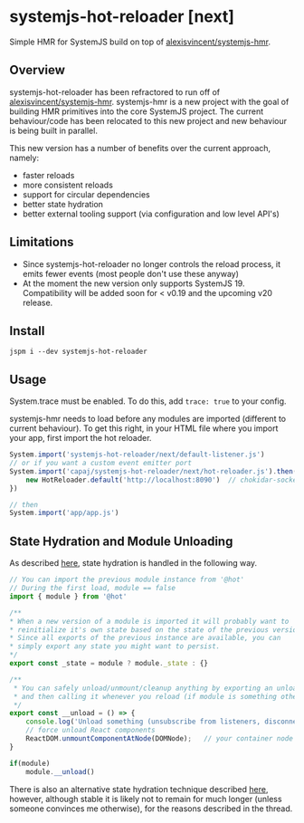 # systemjs-hot-reloader [next]
Simple HMR for SystemJS build on top of [alexisvincent/systemjs-hmr](https://github.com/alexisvincent/systemjs-hmr).

## Overview
systemjs-hot-reloader has been refractored to run off of [alexisvincent/systemjs-hmr](https://github.com/alexisvincent/systemjs-hmr).
systemjs-hmr is a new project with the goal of building HMR primitives into the core SystemJS project. The current behaviour/code has been relocated
to this new project and new behaviour is being built in parallel.

This new version has a number of benefits over the current approach, namely:
- faster reloads
- more consistent reloads
- support for circular dependencies
- better state hydration
- better external tooling support (via configuration and low level API's)

## Limitations
- Since systemjs-hot-reloader no longer controls the reload process, it emits fewer events (most people don't use these anyway)
- At the moment the new version only supports SystemJS 19. Compatibility will be added soon for < v0.19 and the upcoming v20 release.

## Install
```
jspm i --dev systemjs-hot-reloader
```

## Usage
System.trace must be enabled. To do this, add `trace: true` to your config. 

systemjs-hmr needs to load before any modules are imported (different to current behaviour).
To get this right, in your HTML file where you import your app, first import the hot reloader.

```javascript
System.import('systemjs-hot-reloader/next/default-listener.js')
// or if you want a custom event emitter port 
System.import('capaj/systemjs-hot-reloader/next/hot-reloader.js').then(function(HotReloader){
    new HotReloader.default('http://localhost:8090')  // chokidar-socket-emitter port
})

// then 
System.import('app/app.js')
```

## State Hydration and Module Unloading
As described [here](https://github.com/alexisvincent/systemjs-hmr#state-hydration-and-safe-unloads), state hydration is handled in the following way.

```javascript
// You can import the previous module instance from '@hot'
// During the first load, module == false
import { module } from '@hot'

/** 
* When a new version of a module is imported it will probably want to 
* reinitialize it's own state based on the state of the previous version.
* Since all exports of the previous instance are available, you can 
* simply export any state you might want to persist.
*/
export const _state = module ? module._state : {}

/**
 * You can safely unload/unmount/cleanup anything by exporting an unload function
 * and then calling it whenever you reload (if module is something other then false)
 */
export const __unload = () => {
    console.log('Unload something (unsubscribe from listeners, disconnect from socket, etc...)')
    // force unload React components
    ReactDOM.unmountComponentAtNode(DOMNode);	// your container node
}

if(module)
    module.__unload()
```

There is also an alternative state hydration technique described [here](https://github.com/alexisvincent/systemjs-hmr/issues/2#issuecomment-258653791), however,
although stable it is likely not to remain for much longer (unless someone convinces me otherwise), for the reasons described in the thread. 